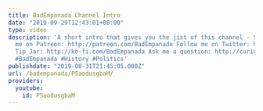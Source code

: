 ```yaml
---
title: BadEmpanada Channel Intro
date: "2019-09-29T12:43:01+08:00"
type: video
description: 'A short intro that gives you the jist of this channel - Subscribe! Support
  me on Patreon: http://patreon.com/BadEmpanada Follow me on Twitter: http://twitter.com/BadEmpanada
  Tip Jar: http://ko-fi.com/BadEmpanada Ask me a question: http://curiouscat.me/BadEmpanada
  #BadEmpanada #History #Politics'
publishdate: "2019-08-31T21:45:05.000Z"
url: /badempanada/PSaodusgbaM/
providers:
  youtube:
    id: PSaodusgbaM
---
```

